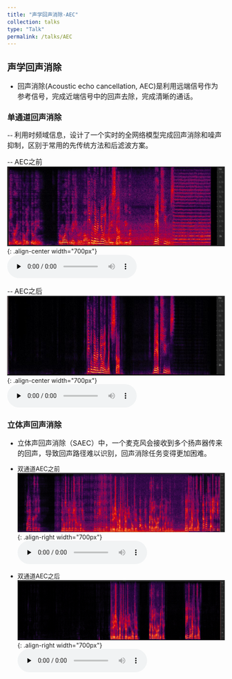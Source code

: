 ```yaml
---
title: "声学回声消除-AEC"
collection: talks
type: "Talk"
permalink: /talks/AEC
---
```


##  声学回声消除 
- <font size=3> 回声消除(Acoustic echo cancellation, AEC)是利用远端信号作为参考信号，完成近端信号中的回声去除，完成清晰的通话。</font>  



###  <font size=4> 单通道回声消除 </font>
-- <font size=3> 利用时频域信息，设计了一个实时的全网络模型完成回声消除和噪声抑制，区别于常用的先传统方法和后滤波方案。</font>  
  
-- <font size=3> AEC之前</font>  
![AEC before](/images/neaecmic.JPG){: .align-center width="700px"}
​<audio id="audio" controls="" preload="none">
      <source id="wav" src="../files/neaecmic.wav">


-- <font size=3> AEC之后</font>  
![AEC before](/images/neaecout.JPG){: .align-center width="700px"}
 ​<audio id="audio" controls="" preload="none">
      <source id="wav" src="../files/neaecout.wav">

### <font size=4> 立体声回声消除</font>
- <font size=3> 立体声回声消除（SAEC）中，一个麦克风会接收到多个扬声器传来的回声，导致回声路径难以识别，回声消除任务变得更加困难。</font>  

- 双通道AEC之前
![AEC before](/images/saecbefore.png){: .align-right  width="700px"}
​<audio id="audio" controls="" preload="none">
      <source id="wav" src="../files/aecbefore.wav">
 

- 双通道AEC之后
![AEC before](/images/saecafter.png){: .align-right width="700px"}
​<audio id="audio" controls="" preload="none">
      <source id="wav" src="../files/saecafter.wav">
 
 

